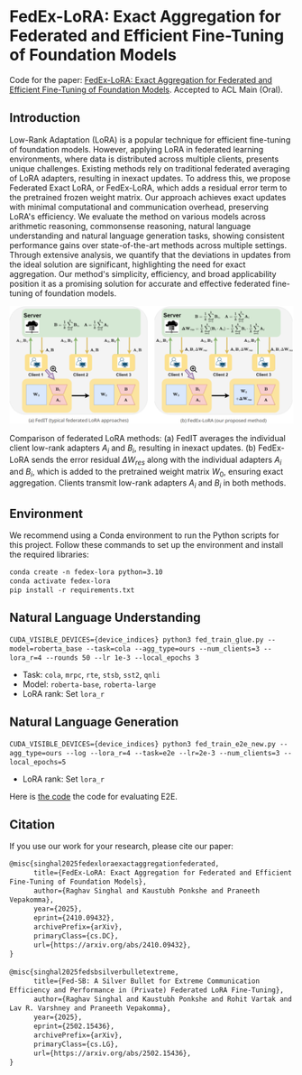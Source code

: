 # FedEx-LoRA: Exact Aggregation for Federated and Efficient Fine-Tuning of Foundation Models

Code for the paper: [FedEx-LoRA: Exact Aggregation for Federated and Efficient Fine-Tuning of Foundation Models](https://arxiv.org/abs/2410.09432). Accepted to ACL Main (Oral).

## Introduction

Low-Rank Adaptation (LoRA) is a popular technique for efficient fine-tuning of foundation models. However, applying LoRA in federated learning environments, where data is distributed across multiple clients, presents unique challenges. Existing methods rely on traditional federated averaging of LoRA adapters, resulting in inexact updates. To address this, we propose Federated Exact LoRA, or FedEx-LoRA, which adds a residual error term to the pretrained frozen weight matrix. Our approach achieves exact updates with minimal computational and communication overhead, preserving LoRA's efficiency. We evaluate the method on various models across arithmetic reasoning, commonsense reasoning, natural language understanding and natural language generation tasks, showing consistent performance gains over state-of-the-art methods across multiple settings. Through extensive analysis, we quantify that the deviations in updates from the ideal solution are significant, highlighting the need for exact aggregation. Our method's simplicity, efficiency, and broad applicability position it as a promising solution for accurate and effective federated fine-tuning of foundation models.

![FedEx-LoRA Arch](assets/intro.png)

Comparison of federated LoRA methods: (a) FedIT averages the individual client low-rank adapters $A_i$ and $B_i$, resulting in inexact updates. (b) FedEx-LoRA sends the error residual $\Delta W_{res}$ along with the individual adapters $A_i$ and $B_i$, which is added to the pretrained weight matrix $W_0$, ensuring exact aggregation. Clients transmit low-rank adapters $A_i$ and $B_i$ in both methods.


## Environment
We recommend using a Conda environment to run the Python scripts for this project. Follow these commands to set up the environment and install the required libraries:
```
conda create -n fedex-lora python=3.10
conda activate fedex-lora
pip install -r requirements.txt

```

## Natural Language Understanding

```
CUDA_VISIBLE_DEVICES={device_indices} python3 fed_train_glue.py --model=roberta_base --task=cola --agg_type=ours --num_clients=3 --lora_r=4 --rounds 50 --lr 1e-3 --local_epochs 3
```
- Task: `cola`, `mrpc`, `rte`, `stsb`, `sst2`, `qnli`
- Model: `roberta-base`, `roberta-large`  
- LoRA rank: Set `lora_r`

## Natural Language Generation

```
CUDA_VISIBLE_DEVICES={device_indices} python3 fed_train_e2e_new.py --agg_type=ours --log --lora_r=4 --task=e2e --lr=2e-3 --num_clients=3 --local_epochs=5
```
- LoRA rank: Set `lora_r`

Here is [the code](https://github.com/tuetschek/e2e-metrics) the code for evaluating E2E.

## Citation

If you use our work for your research, please cite our paper:

```
@misc{singhal2025fedexloraexactaggregationfederated,
      title={FedEx-LoRA: Exact Aggregation for Federated and Efficient Fine-Tuning of Foundation Models}, 
      author={Raghav Singhal and Kaustubh Ponkshe and Praneeth Vepakomma},
      year={2025},
      eprint={2410.09432},
      archivePrefix={arXiv},
      primaryClass={cs.DC},
      url={https://arxiv.org/abs/2410.09432}, 
}

@misc{singhal2025fedsbsilverbulletextreme,
      title={Fed-SB: A Silver Bullet for Extreme Communication Efficiency and Performance in (Private) Federated LoRA Fine-Tuning}, 
      author={Raghav Singhal and Kaustubh Ponkshe and Rohit Vartak and Lav R. Varshney and Praneeth Vepakomma},
      year={2025},
      eprint={2502.15436},
      archivePrefix={arXiv},
      primaryClass={cs.LG},
      url={https://arxiv.org/abs/2502.15436}, 
}

```

